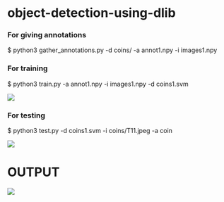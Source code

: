 # object-detection-using-dlib

### For giving annotations
$ python3 gather_annotations.py -d coins/ -a annot1.npy -i images1.npy

### For training
$ python3 train.py -a annot1.npy -i images1.npy -d coins1.svm

![](https://user-images.githubusercontent.com/44740048/99423729-dd1b9300-2926-11eb-978d-3735f79bf460.png)

### For testing

$ python3 test.py -d coins1.svm -i coins/T11.jpeg -a coin

![](https://user-images.githubusercontent.com/44740048/99423751-e1e04700-2926-11eb-8fc8-25f876ca73a6.png)

# OUTPUT

![](https://user-images.githubusercontent.com/44740048/99423772-e7d62800-2926-11eb-9300-97c6a15d3c9a.png)
